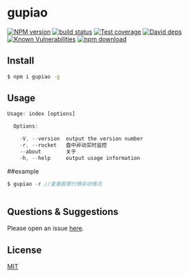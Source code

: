 # gupiao

[![NPM version][npm-image]][npm-url]
[![build status][travis-image]][travis-url]
[![Test coverage][codecov-image]][codecov-url]
[![David deps][david-image]][david-url]
[![Known Vulnerabilities][snyk-image]][snyk-url]
[![npm download][download-image]][download-url]

[npm-image]: https://img.shields.io/npm/v/gupiao.svg?style=flat-square
[npm-url]: https://npmjs.org/package/gupiao
[travis-image]: https://img.shields.io/travis/sunguide/gupiao.svg?style=flat-square
[travis-url]: https://travis-ci.org/sunguide/gupiao
[codecov-image]: https://img.shields.io/codecov/c/github/sunguide/gupiao.svg?style=flat-square
[codecov-url]: https://codecov.io/github/sunguide/gupiao?branch=master
[david-image]: https://img.shields.io/david/sunguide/gupiao.svg?style=flat-square
[david-url]: https://david-dm.org/sunguide/gupiao
[snyk-image]: https://snyk.io/test/npm/gupiao/badge.svg?style=flat-square
[snyk-url]: https://snyk.io/test/npm/gupiao
[download-image]: https://img.shields.io/npm/dm/gupiao.svg?style=flat-square
[download-url]: https://npmjs.org/package/gupiao

<!--
Description here.
-->

## Install

```bash
$ npm i gupiao -g
```
## Usage

```js
Usage: index [options]

  Options:

    -V, --version  output the version number
    -r, --rocket   盘中异动实时监控
    --about        关于
    -h, --help     output usage information

```
##example
```js
$ gupiao -r //查看股票行情异动情况
  
```


## Questions & Suggestions

Please open an issue [here](https://github.com/sunguide/gupiao/issues).

## License

[MIT](LICENSE)
